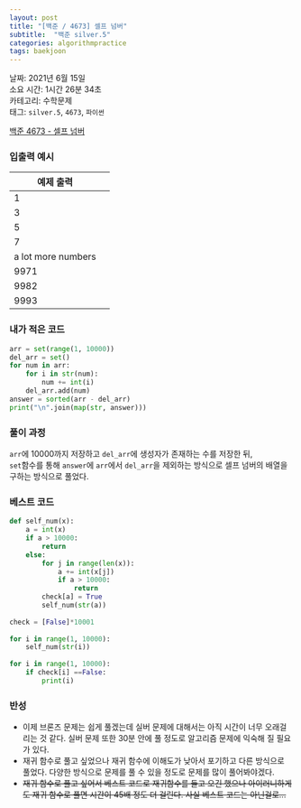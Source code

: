 ```yaml
---
layout: post
title: "[백준 / 4673] 셀프 넘버"
subtitle:  "백준 silver.5"
categories: algorithmpractice
tags: baekjoon
---
```

  
날짜: 2021년 6월 15일  
소요 시간: 1시간 26분 34초  
카테고리: 수학문제  
태그: `silver.5`, `4673`, `파이썬`   
  
[백준 4673 - 셀프 넘버](https://www.acmicpc.net/problem/4673)
  
### 입출력 예시  
  
|예제 출력||  
|---|---|  
|1||  
|3||  
|5||  
|7||  
|a lot more numbers||  
|9971||  
|9982||  
|9993|   
   
### 내가 적은 코드

```python
arr = set(range(1, 10000))
del_arr = set()
for num in arr:
    for i in str(num):
        num += int(i)
    del_arr.add(num)
answer = sorted(arr - del_arr)
print("\n".join(map(str, answer)))
```
   
### 풀이 과정   
  
`arr`에 10000까지 저장하고 `del_arr`에 생성자가 존재하는 수를 저장한 뒤,  
`set`함수를 통해 `answer`에 `arr`에서 `del_arr`을 제외하는 방식으로 셀프 넘버의 배열을 구하는 방식으로 풀었다.
  
### 베스트 코드

```python
def self_num(x):
    a = int(x)
    if a > 10000:
        return
    else:
        for j in range(len(x)):
            a += int(x[j])
            if a > 10000:
                return
        check[a] = True
        self_num(str(a))
            
check = [False]*10001
 
for i in range(1, 10000):
    self_num(str(i))
    
for i in range(1, 10000):
    if check[i] ==False:
        print(i)
```

### 반성

- 이제 브론즈 문제는 쉽게 풀겠는데 실버 문제에 대해서는 아직 시간이 너무 오래걸리는 것 같다. 실버 문제 또한 30분 안에 풀 정도로 알고리즘 문제에 익숙해 질 필요가 있다.  
- 재귀 함수로 풀고 싶었으나 재귀 함수에 이해도가 낮아서 포기하고 다른 방식으로 풀었다. 다양한 방식으로 문제를 풀 수 있을 정도로 문제를 많이 풀어봐야겠다.
- ~~재귀 함수로 풀고 싶어서 베스트 코드로 재귀함수를 들고 오긴 했으나 아이러니하게도 재귀 함수로 풀면 시간이 45배 정도 더 걸린다. 사실 베스트 코드는 아닌걸로...~~
